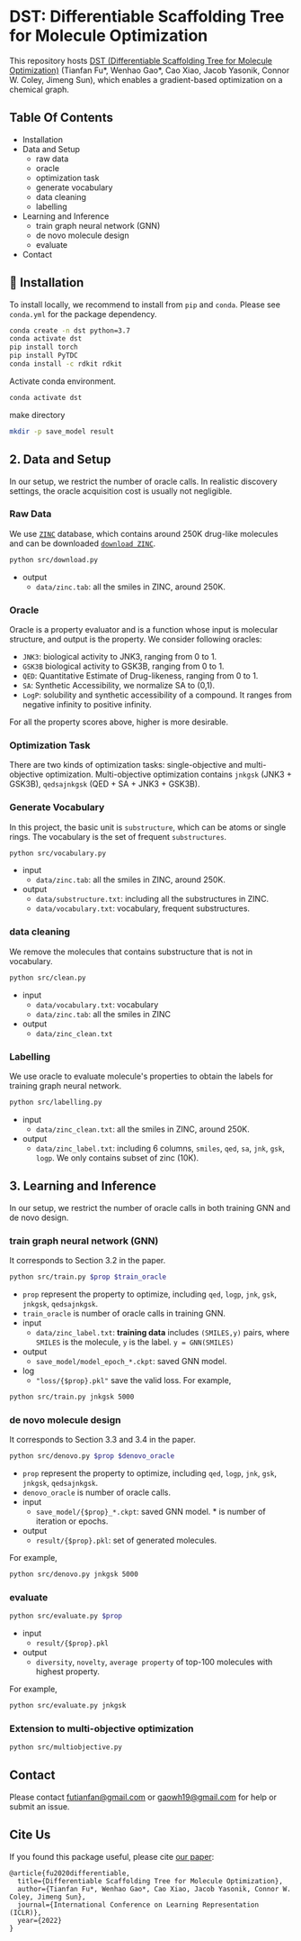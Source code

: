 # DST: Differentiable Scaffolding Tree for Molecule Optimization 

This repository hosts [DST (Differentiable Scaffolding Tree for Molecule Optimization)](https://openreview.net/forum?id=w_drCosT76&referrer=%5BAuthor%20Console%5D(%2Fgroup%3Fid%3DICLR.cc%2F2022%2FConference%2FAuthors%23your-submissions)) (Tianfan Fu*, Wenhao Gao*, Cao Xiao, Jacob Yasonik, Connor W. Coley, Jimeng Sun), which enables a gradient-based optimization on a chemical graph. 


## Table Of Contents

- Installation
- Data and Setup
  - raw data 
  - oracle
  - optimization task 
  - generate vocabulary 
  - data cleaning  
  - labelling
- Learning and Inference
  - train graph neural network (GNN)
  - de novo molecule design 
  - evaluate  
- Contact 



## 🚀 Installation

To install locally, we recommend to install from `pip` and `conda`. Please see `conda.yml` for the package dependency. 
```bash
conda create -n dst python=3.7 
conda activate dst
pip install torch 
pip install PyTDC 
conda install -c rdkit rdkit 
```


Activate conda environment. 
```bash
conda activate dst
```

make directory
```bash
mkdir -p save_model result 
```


## 2. Data and Setup
In our setup, we restrict the number of oracle calls. In realistic discovery settings, the oracle acquisition cost is usually not negligible. 


### Raw Data 
We use [`ZINC`](https://tdcommons.ai/generation_tasks/molgen/) database, which contains around 250K drug-like molecules and can be downloaded [`download ZINC`](https://tdcommons.ai/generation_tasks/molgen/). 
```bash
python src/download.py
```
- output
  - `data/zinc.tab`: all the smiles in ZINC, around 250K. 

### Oracle
Oracle is a property evaluator and is a function whose input is molecular structure, and output is the property. 
We consider following oracles: 
* `JNK3`: biological activity to JNK3, ranging from 0 to 1.
* `GSK3B` biological activity to GSK3B, ranging from 0 to 1. 
* `QED`: Quantitative Estimate of Drug-likeness, ranging from 0 to 1. 
* `SA`: Synthetic Accessibility, we normalize SA to (0,1). 
* `LogP`: solubility and synthetic accessibility of a compound. It ranges from negative infinity to positive infinity. 

For all the property scores above, higher is more desirable. 

### Optimization Task 
There are two kinds of optimization tasks: single-objective and multi-objective optimization. 
Multi-objective optimization contains `jnkgsk` (JNK3 + GSK3B), `qedsajnkgsk` (QED + SA + JNK3 + GSK3B). 


### Generate Vocabulary 
In this project, the basic unit is `substructure`, which can be atoms or single rings. 
The vocabulary is the set of frequent `substructures`. 
```bash 
python src/vocabulary.py
```
- input
  - `data/zinc.tab`: all the smiles in ZINC, around 250K. 
- output
  - `data/substructure.txt`: including all the substructures in ZINC. 
  - `data/vocabulary.txt`: vocabulary, frequent substructures. 

### data cleaning  
We remove the molecules that contains substructure that is not in vocabulary. 

```bash 
python src/clean.py 
```

- input 
  - `data/vocabulary.txt`: vocabulary 
  - `data/zinc.tab`: all the smiles in ZINC
- output
  - `data/zinc_clean.txt`

### Labelling
We use oracle to evaluate molecule's properties to obtain the labels for training graph neural network. 
```bash
python src/labelling.py
```
- input
  - `data/zinc_clean.txt`: all the smiles in ZINC, around 250K. 
- output
  - `data/zinc_label.txt`: including 6 columns, `smiles`, `qed`, `sa`, `jnk`, `gsk`, `logp`. We only contains subset of zinc (10K). 



## 3. Learning and Inference 

In our setup, we restrict the number of oracle calls in both training GNN and de novo design. 

### train graph neural network (GNN)

It corresponds to Section 3.2 in the paper. 
```bash 
python src/train.py $prop $train_oracle
```
- `prop` represent the property to optimize, including `qed`, `logp`, `jnk`, `gsk`, `jnkgsk`, `qedsajnkgsk`.  
- `train_oracle` is number of oracle calls in training GNN. 
- input 
  - `data/zinc_label.txt`: **training data** includes `(SMILES,y)` pairs, where `SMILES` is the molecule, `y` is the label. `y = GNN(SMILES)`
- output 
  - `save_model/model_epoch_*.ckpt`: saved GNN model. 
- log
  - `"loss/{$prop}.pkl"` save the valid loss. 
For example, 
```bash 
python src/train.py jnkgsk 5000 
```

### de novo molecule design 

It corresponds to Section 3.3 and 3.4 in the paper.  

```bash
python src/denovo.py $prop $denovo_oracle
```
- `prop` represent the property to optimize, including `qed`, `logp`, `jnk`, `gsk`, `jnkgsk`, `qedsajnkgsk`. 
- `denovo_oracle` is number of oracle calls. 
- input 
  - `save_model/{$prop}_*.ckpt`: saved GNN model. * is number of iteration or epochs. 
- output 
  - `result/{$prop}.pkl`: set of generated molecules. 

For example, 
```bash 
python src/denovo.py jnkgsk 5000 
```

### evaluate 

```bash
python src/evaluate.py $prop  
```
- input 
  - `result/{$prop}.pkl`
- output 
  - `diversity`, `novelty`, `average property` of top-100 molecules with highest property. 

For example, 
```bash 
python src/evaluate.py jnkgsk 
```

<!-- ## Example  -->

### Extension to multi-objective optimization 

```bash
python src/multiobjective.py 
```


## Contact 
Please contact futianfan@gmail.com or gaowh19@gmail.com for help or submit an issue. 


## Cite Us
If you found this package useful, please cite [our paper](https://openreview.net/forum?id=w_drCosT76&referrer=%5BAuthor%20Console%5D(%2Fgroup%3Fid%3DICLR.cc%2F2022%2FConference%2FAuthors%23your-submissions)):
```
@article{fu2020differentiable,
  title={Differentiable Scaffolding Tree for Molecule Optimization},
  author={Tianfan Fu*, Wenhao Gao*, Cao Xiao, Jacob Yasonik, Connor W. Coley, Jimeng Sun},
  journal={International Conference on Learning Representation (ICLR)},
  year={2022}
}
```






